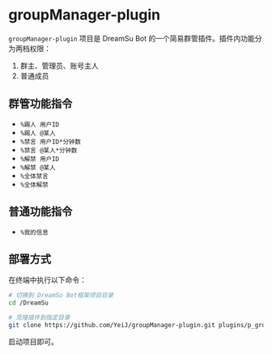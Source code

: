 # groupManager-plugin

`groupManager-plugin` 项目是 DreamSu Bot 的一个简易群管插件。插件内功能分为两档权限：

1. 群主、管理员、账号主人
2. 普通成员

## 群管功能指令

- `%踢人 用户ID`
- `%踢人 @某人`
- `%禁言 用户ID*分钟数`
- `%禁言 @某人*分钟数`
- `%解禁 用户ID`
- `%解禁 @某人`
- `%全体禁言`
- `%全体解禁`

## 普通功能指令

- `%我的信息`

## 部署方式

在终端中执行以下命令：

```bash
# 切换到 DreamSu Bot框架项目目录
cd /DreamSu

# 克隆插件到指定目录
git clone https://github.com/YeiJ/groupManager-plugin.git plugins/p_groupManager/

```

启动项目即可。
